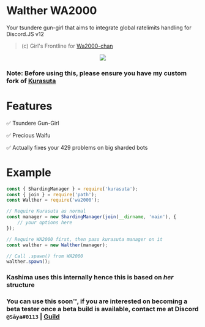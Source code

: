 # Walther WA2000
Your tsundere gun-girl that aims to integrate global ratelimits handling for Discord.JS v12

> (c) Girl's Frontline for [Wa2000-chan](https://iopwiki.com/wiki/WA2000)

<p align="center">
  <img src="https://iopwiki.com/images/c/ce/WA2000_costume3.png">
</p>

### Note: Before using this, please ensure you have my custom fork of [Kurasuta](https://github.com/Deivu/Kurasuta)

# Features
✅ Tsundere Gun-Girl

✅ Precious Waifu

✅ Actually fixes your 429 problems on big sharded bots

# Example
```js
const { ShardingManager } = require('kurasuta');
const { join } = require('path');
const Walther = require('wa2000');

// Require Kurasuta as normal
const manager = new ShardingManager(join(__dirname, 'main'), {
	// your options here
});

// Require WA2000 first, then pass kurasuta manager on it
const walther = new Walther(manager);

// Call .spawn() from WA2000
walther.spawn();
```

### Kashima uses this internally hence this is based on *her* structure

### You can use this soon:tm:, if you are interested on becoming a beta tester once a beta build is available, contact me at Discord `@Sāya#0113` | [Guild](https://discord.gg/FVqbtGu)
